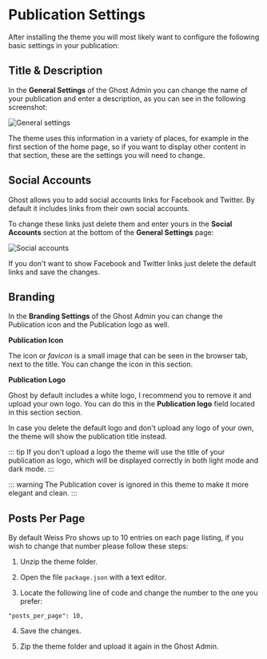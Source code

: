 # Publication Settings

After installing the theme you will most likely want to configure the following basic settings in your publication:

## Title & Description

In the **General Settings** of the Ghost Admin you can change the name of your publication and enter a description, as you can see in the following screenshot:

![General settings](https://res.cloudinary.com/edev/image/upload/v1615643598/weiss-pro/CleanShot_2021-03-13_at_14.52.52_2x.png)

The theme uses this information in a variety of places, for example in the first section of the home page, so if you want to display other content in that section, these are the settings you will need to change.

## Social Accounts

Ghost allows you to add social accounts links for Facebook and Twitter. By default it includes links from their own social accounts.

To change these links just delete them and enter yours in the **Social Accounts** section at the bottom of the **General Settings** page:

![Social accounts](https://res.cloudinary.com/edev/image/upload/v1607259926/firma/CleanShot_2020-12-06_at_14.04.53_2x.png)

If you don't want to show Facebook and Twitter links just delete the default links and save the changes.

## Branding

In the **Branding Settings** of the Ghost Admin you can change the Publication icon and the Publication logo as well.

**Publication Icon**

The icon or _favicon_ is a small image that can be seen in the browser tab, next to the title. You can change the icon in this section.

**Publication Logo**

Ghost by default includes a white logo, I recommend you to remove it and upload your own logo. You can do this in the **Publication logo** field located in this section section.

In case you delete the default logo and don't upload any logo of your own, the theme will show the publication title instead.

::: tip
If you don't upload a logo the theme will use the title of your publication as logo, which will be displayed correctly in both light mode and dark mode.
:::

::: warning
The Publication cover is ignored in this theme to make it more elegant and clean.
:::

## Posts Per Page

By default Weiss Pro shows up to 10 entries on each page listing, if you wish to change that number please follow these steps:

1. Unzip the theme folder.

2. Open the file `package.json` with a text editor.

3. Locate the following line of code and change the number to the one you prefer:

```
"posts_per_page": 10,
```

4. Save the changes.

5. Zip the theme folder and upload it again in the Ghost Admin.
